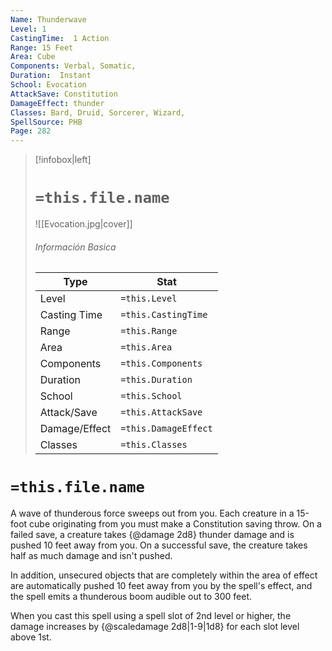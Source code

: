 ```yaml
---
Name: Thunderwave
Level: 1
CastingTime:  1 Action 
Range: 15 Feet
Area: Cube
Components: Verbal, Somatic, 
Duration:  Instant  
School: Evocation
AttackSave: Constitution
DamageEffect: thunder
Classes: Bard, Druid, Sorcerer, Wizard, 
SpellSource: PHB
Page: 282
---
```


>[!infobox|left]
># `=this.file.name`
>![[Evocation.jpg|cover]]
> ###### Información Basica
> Type |  Stat |
> ---|---|
> Level | `=this.Level` |
> Casting Time | `=this.CastingTime` |
> Range | `=this.Range` |
> Area | `=this.Area` |
> Components | `=this.Components` |
> Duration | `=this.Duration` |
> School | `=this.School` |
> Attack/Save | `=this.AttackSave` |
> Damage/Effect | `=this.DamageEffect` |
> Classes | `=this.Classes` |

# `=this.file.name`
A wave of thunderous force sweeps out from you. Each creature in a 15-foot cube originating from you must make a Constitution saving throw. On a failed save, a creature takes {@damage 2d8} thunder damage and is pushed 10 feet away from you. On a successful save, the creature takes half as much damage and isn&#x27;t pushed.

In addition, unsecured objects that are completely within the area of effect are automatically pushed 10 feet away from you by the spell&#x27;s effect, and the spell emits a thunderous boom audible out to 300 feet.



 


 


When you cast this spell using a spell slot of 2nd level or higher, the damage increases by {@scaledamage 2d8|1-9|1d8} for each slot level above 1st. 